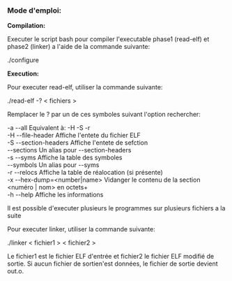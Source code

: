 ### Mode d'emploi:

**Compilation:**

Executer le script bash pour compiler l'executable phase1 (read-elf) et phase2 (linker) a l'aide de la commande suivante:

./configure

**Execution:**

Pour executer read-elf, utiliser la commande suivante:

./read-elf -? < fichiers >

Remplacer le ? par un de ces symboles suivant l'option rechercher:

  -a --all              			Equivalent à: -H -S -r<br>
  -H --file-header      			Affiche l'entete du fichier ELF<br>
  -S --section-headers  			Affiche l'entete de sefction<br>
     --sections         			Un alias pour --section-headers<br>
  -s --syms             			Affiche la table des symboles<br>
     --symbols          			Un alias pour --syms<br>
  -r --relocs           			Affiche la table de réalocation (si présente)<br>
  -x --hex-dump=<number|name>       Vidanger le contenu de la section <numéro | nom> en octets+<br>
  -h --help            				Affiche les informations<br>
  
  Il est possible d'executer plusieurs le programmes sur plusieurs fichiers a la suite

  Pour executer linker, utiliser la commande suivante:

  ./linker < fichier1 > < fichier2 >

  Le fichier1 est le fichier ELF d'entrée et fichier2 le fichier ELF modifié de sortie. Si aucun fichier de sortien'est données, le fichier de sortie devient out.o. 

